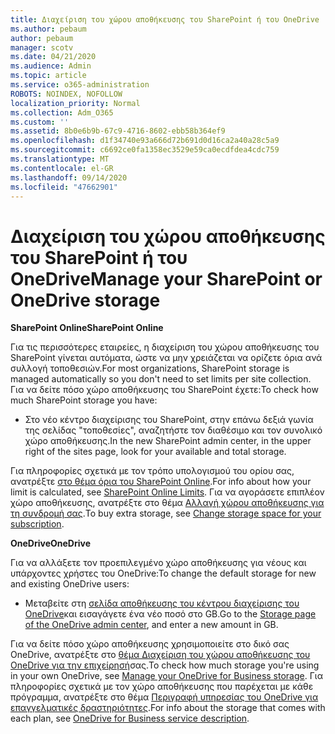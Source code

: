 ```yaml
---
title: Διαχείριση του χώρου αποθήκευσης του SharePoint ή του OneDrive
ms.author: pebaum
author: pebaum
manager: scotv
ms.date: 04/21/2020
ms.audience: Admin
ms.topic: article
ms.service: o365-administration
ROBOTS: NOINDEX, NOFOLLOW
localization_priority: Normal
ms.collection: Adm_O365
ms.custom: ''
ms.assetid: 8b0e6b9b-67c9-4716-8602-ebb58b364ef9
ms.openlocfilehash: d1f34740e93a666d72b691d0d16ca2a40a28c5a9
ms.sourcegitcommit: c6692ce0fa1358ec3529e59ca0ecdfdea4cdc759
ms.translationtype: MT
ms.contentlocale: el-GR
ms.lasthandoff: 09/14/2020
ms.locfileid: "47662901"
---
```

# <a name="manage-your-sharepoint-or-onedrive-storage"></a><span data-ttu-id="b8747-102">Διαχείριση του χώρου αποθήκευσης του SharePoint ή του OneDrive</span><span class="sxs-lookup"><span data-stu-id="b8747-102">Manage your SharePoint or OneDrive storage</span></span>

 <span data-ttu-id="b8747-103">**SharePoint Online**</span><span class="sxs-lookup"><span data-stu-id="b8747-103">**SharePoint Online**</span></span>
  
<span data-ttu-id="b8747-104">Για τις περισσότερες εταιρείες, η διαχείριση του χώρου αποθήκευσης του SharePoint γίνεται αυτόματα, ώστε να μην χρειάζεται να ορίζετε όρια ανά συλλογή τοποθεσιών.</span><span class="sxs-lookup"><span data-stu-id="b8747-104">For most organizations, SharePoint storage is managed automatically so you don't need to set limits per site collection.</span></span> <span data-ttu-id="b8747-105">Για να δείτε πόσο χώρο αποθήκευσης του SharePoint έχετε:</span><span class="sxs-lookup"><span data-stu-id="b8747-105">To check how much SharePoint storage you have:</span></span>
  
- <span data-ttu-id="b8747-106">Στο νέο κέντρο διαχείρισης του SharePoint, στην επάνω δεξιά γωνία της σελίδας "τοποθεσίες", αναζητήστε τον διαθέσιμο και τον συνολικό χώρο αποθήκευσης.</span><span class="sxs-lookup"><span data-stu-id="b8747-106">In the new SharePoint admin center, in the upper right of the sites page, look for your available and total storage.</span></span>
    
<span data-ttu-id="b8747-107">Για πληροφορίες σχετικά με τον τρόπο υπολογισμού του ορίου σας, ανατρέξτε [στο θέμα όρια του SharePoint Online](https://go.microsoft.com/fwlink/p/?LinkID=856113).</span><span class="sxs-lookup"><span data-stu-id="b8747-107">For info about how your limit is calculated, see [SharePoint Online Limits](https://go.microsoft.com/fwlink/p/?LinkID=856113).</span></span> <span data-ttu-id="b8747-108">Για να αγοράσετε επιπλέον χώρο αποθήκευσης, ανατρέξτε στο θέμα [Αλλαγή χώρου αποθήκευσης για τη συνδρομή σας](https://go.microsoft.com/fwlink/?linkid=866428).</span><span class="sxs-lookup"><span data-stu-id="b8747-108">To buy extra storage, see [Change storage space for your subscription](https://go.microsoft.com/fwlink/?linkid=866428).</span></span>
  
 <span data-ttu-id="b8747-109">**OneDrive**</span><span class="sxs-lookup"><span data-stu-id="b8747-109">**OneDrive**</span></span>
  
<span data-ttu-id="b8747-110">Για να αλλάξετε τον προεπιλεγμένο χώρο αποθήκευσης για νέους και υπάρχοντες χρήστες του OneDrive:</span><span class="sxs-lookup"><span data-stu-id="b8747-110">To change the default storage for new and existing OneDrive users:</span></span>
  
- <span data-ttu-id="b8747-111">Μεταβείτε στη [σελίδα αποθήκευσης του κέντρου διαχείρισης του OneDrive](https://admin.onedrive.com/?v=StorageSettings)και εισαγάγετε ένα νέο ποσό στο GB.</span><span class="sxs-lookup"><span data-stu-id="b8747-111">Go to the [Storage page of the OneDrive admin center](https://admin.onedrive.com/?v=StorageSettings), and enter a new amount in GB.</span></span>
    
<span data-ttu-id="b8747-112">Για να δείτε πόσο χώρο αποθήκευσης χρησιμοποιείτε στο δικό σας OneDrive, ανατρέξτε στο [θέμα Διαχείριση του χώρου αποθήκευσης του OneDrive για την επιχείρησή](https://go.microsoft.com/fwlink/?linkid=866429)σας.</span><span class="sxs-lookup"><span data-stu-id="b8747-112">To check how much storage you're using in your own OneDrive, see [Manage your OneDrive for Business storage](https://go.microsoft.com/fwlink/?linkid=866429).</span></span> <span data-ttu-id="b8747-113">Για πληροφορίες σχετικά με τον χώρο αποθήκευσης που παρέχεται με κάθε πρόγραμμα, ανατρέξτε στο θέμα [Περιγραφή υπηρεσίας του OneDrive για επαγγελματικές δραστηριότητες](https://go.microsoft.com/fwlink/p/?LinkID=826071).</span><span class="sxs-lookup"><span data-stu-id="b8747-113">For info about the storage that comes with each plan, see [OneDrive for Business service description](https://go.microsoft.com/fwlink/p/?LinkID=826071).</span></span>
  

